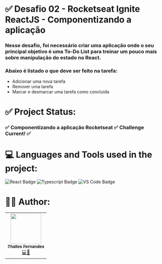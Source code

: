# ✅ Desafio 02 - Rocketseat Ignite ReactJS - Componentizando a aplicação

### Nesse desafio, foi necessário criar uma aplicação onde o seu principal objetivo é uma To-Do List para treinar um pouco mais sobre manipulação do estado no React.
### Abaixo é listado o que deve ser feito na tarefa:

- Adicionar uma nova tarefa
- Remover uma tarefa
- Marcar e desmarcar uma tarefa como concluída

# ✅ Project Status:
### ✅ Componentizando a aplicação Rocketseat ✅ Challenge Current! ✅

# 💻 Languages and Tools used in the project:
![React Badge](https://img.shields.io/badge/React-20232A?style=for-the-badge&logo=react&logoColor=61DAFB)
![Typescript Badge](https://img.shields.io/badge/TypeScript-007ACC?style=for-the-badge&logo=typescript&logoColor=white)
![VS Code Badge](https://img.shields.io/badge/Visual_Studio_Code-0078D4?style=for-the-badge&logo=visual%20studio%20code&logoColor=white)

# 👨‍💻 Author:

<table>
  <tr>
    <td align="center"><a href="https://github.com/ThallesLana"><img src="https://avatars.githubusercontent.com/u/57325727?v=4" width="100px;" alt=""/><br /><sub><b>Thalles Fernandes</b></sub></a><br /><a href="https://github.com/ThallesLana" title="Thalles">💻🚀</a></td>
</table>
